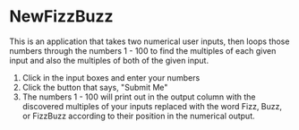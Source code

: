 # NewFizzBuzz


This is an application that takes two numerical user inputs, then loops those numbers through the numbers 1 - 100 to find the multiples of each given input and also the multiples of both of the given input.  

1. Click in the input boxes and enter your numbers 
2. Click the button that says, "Submit Me"
3. The numbers 1 - 100 will print out in the output column with the discovered multiples of your inputs replaced with the word Fizz, Buzz, or FizzBuzz according to their position in the numerical output.

